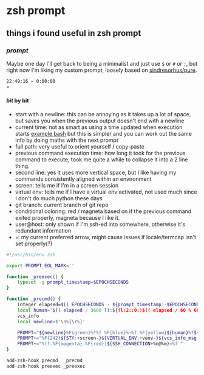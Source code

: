 # zsh prompt

## things i found useful in zsh prompt

### _prompt_

Maybe one day I'll get back to being a minimalist and just use `$` or `#` or `;`,
but right now I'm liking my custom prompt,
loosely based on [sindresorhus/pure](https://github.com/sindresorhus/pure).

```txt
22:49:16 ~ 0:00:00
»
```

#### _bit_ by bit

- start with a newline:
  this can be annoying as it takes up a lot of space,
  but saves you when the previous output doesn't end with a newline
- current time:
  not as smart as using a time updated when execution starts
  [example bash](https://redandblack.io/blog/2020/bash-prompt-with-updating-time/)
  but this is simpler and you can work out the same info by doing maths with the next prompt
- full path:
  very useful to orient yourself / copy-paste
- previous command execution time:
  how long it took for the previous command to execute,
  took me quite a while to collapse it into a 2 line thing.
- second line:
  yes it uses more vertical space,
  but I like having my commands consistently aligned within an environment
- screen:
  tells me if I'm in a screen session
- virtual env:
  tells me if I have a virtual env activated,
  not used much since I don't do much python these days
- git branch:
  current branch of git repo
- conditional coloring:
  red / magneta based on if the previous command exited properly,
  magneta because I like it.
- user@host:
  only shown if I'm ssh-ed into somewhere,
  otherwise it's redundant information
- `»`:
  my current preferred arrow,
  might cause issues if locale/termcap isn't set properly(?)

```sh
#!/usr/bin/env zsh

export PROMPT_EOL_MARK=''

function _preexec() {
    typeset -g prompt_timestamp=$EPOCHSECONDS
}

function _precmd() {
    integer elapsed=$(( EPOCHSECONDS - ${prompt_timestamp:-$EPOCHSECONDS} ))
    local human="$(( elapsed / 3600 )):${(l:2::0:)$(( elapsed / 60 % 60 ))}:${(l:2::0:)$(( elapsed % 60 ))}"
    vcs_info
    local newline=$'\n%{\r%}'

    PROMPT="${newline}%F{green}%*%f %F{blue}%~%f %F{yellow}${human}%f${newline}"
    PROMPT+="%F{242}${STY:+screen-}${VIRTUAL_ENV:+venv-}${vcs_info_msg_0_:+${vcs_info_msg_0_} }%f"
    PROMPT+="%(?.%F{magenta}.%F{red})${SSH_CONNECTION+%n@%m}»%f "
}

add-zsh-hook precmd  _precmd
add-zsh-hook preexec _preexec
```
